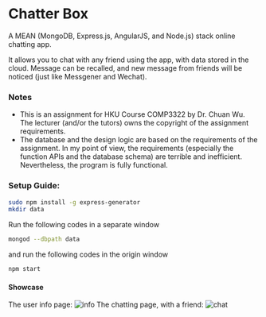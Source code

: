 # Chatter Box
A MEAN (MongoDB, Express.js, AngularJS, and Node.js) stack online chatting app.

It allows you to chat with any friend using the app, with data stored in the cloud. Message can be recalled, and new message from friends will be noticed (just like Messgener and Wechat).

### Notes
* This is an assignment for HKU Course COMP3322 by Dr. Chuan Wu. The lecturer (and/or the tutors) owns the copyright of the assignment requirements.
* The database and the design logic are based on the requirements of the assignment. In my point of view, the requirements (especially the function APIs and the database schema) are terrible and inefficient. Nevertheless, the program is fully functional.

### Setup Guide:
```Bash
sudo npm install -g express-generator
mkdir data
```
Run the following codes in a separate window
```Bash
mongod --dbpath data
```
and run the following codes in the origin window
```Bash
npm start
```

#### Showcase
The user info page:
![info](https://github.com/irsisyphus/pictures/raw/master/chatter-box/info.png "info")
The chatting page, with a friend:
![chat](https://github.com/irsisyphus/pictures/raw/master/chatter-box/chat.png "chat")

